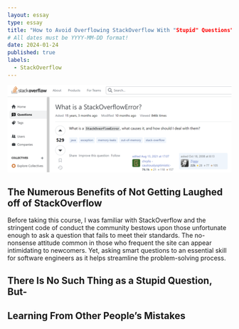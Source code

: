 ```yaml
---
layout: essay
type: essay
title: "How to Avoid Overflowing StackOverflow With "Stupid" Questions"
# All dates must be YYYY-MM-DD format!
date: 2024-01-24
published: true
labels:
  - StackOverflow
---
```

<p align="center">
  <img src="../img/stackoverflow.png" />
</p>

## The Numerous Benefits of Not Getting Laughed off of StackOverflow

  Before taking this course, I was familiar with StackOverflow and the stringent code of conduct the community bestows upon those unfortunate enough to ask a question that fails to meet their standards. The no-nonsense attitude common in those who frequent the site can appear intimidating to newcomers. Yet, asking smart questions to an essential skill for software engineers as it helps streamline the problem-solving process. 

## There Is No Such Thing as a Stupid Question, But-

  

## Learning From Other People’s Mistakes 

  
